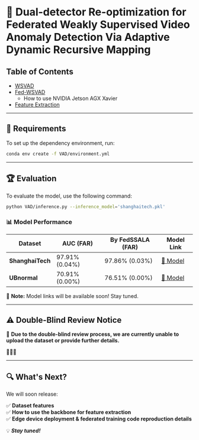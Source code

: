 
# 🎥 Dual-detector Re-optimization for Federated Weakly Supervised Video Anomaly Detection Via Adaptive Dynamic Recursive Mapping  

## Table of Contents
- [WSVAD](#-requirements)
- [Fed-WSVAD](https://github.com/rekkles2/Fed_WSVAD/blob/main/Fed_VAD/README.md)
  - How to use NVIDIA Jetson AGX Xavier
- [Feature Extraction](https://github.com/rekkles2/Fed_WSVAD/blob/main/Backbone/README.md)

---

## 🔧 Requirements  

To set up the dependency environment, run:  

```bash
conda env create -f VAD/environment.yml
```

---

## 🏆 Evaluation  

To evaluate the model, use the following command:  

```bash
python VAD/inference.py --inference_model='shanghaitech.pkl'
```

### 📊 Model Performance  

| Dataset       | AUC (FAR)       | By FedSSALA (FAR) | Model Link  |
|--------------|----------------|-------------------|-------------|
| **ShanghaiTech** | 97.91% (0.04%) | 97.86% (0.03%)   | [🔗 Model](https://pan.baidu.com/s/1nYz0VatkQGyuTNvbQRMdZg) |
| **UBnormal**     | 70.91% (0.00%) | 76.51% (0.00%)   | [🔗 Model](https://pan.baidu.com/s/1nYz0VatkQGyuTNvbQRMdZg) |

📌 **Note:** Model links will be available soon! Stay tuned.  

---

## ⚠️ Double-Blind Review Notice  

📢 **Due to the double-blind review process, we are currently unable to upload the dataset or provide further details.**  

🚀🚀🚀  

---

## 🔍 What's Next?  

We will soon release:  

✅ **Dataset features**  
✅ **How to use the backbone for feature extraction**  
✅ **Edge device deployment & federated training code reproduction details**  

💡 ***Stay tuned!***  

